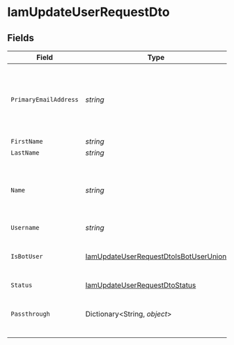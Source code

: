 # IamUpdateUserRequestDto


## Fields

| Field                                                                                                     | Type                                                                                                      | Required                                                                                                  | Description                                                                                               | Example                                                                                                   |
| --------------------------------------------------------------------------------------------------------- | --------------------------------------------------------------------------------------------------------- | --------------------------------------------------------------------------------------------------------- | --------------------------------------------------------------------------------------------------------- | --------------------------------------------------------------------------------------------------------- |
| `PrimaryEmailAddress`                                                                                     | *string*                                                                                                  | :heavy_minus_sign:                                                                                        | Primary email address of the user. This is generally a work email address.                                | han@stackone.com                                                                                          |
| `FirstName`                                                                                               | *string*                                                                                                  | :heavy_minus_sign:                                                                                        | N/A                                                                                                       | Han                                                                                                       |
| `LastName`                                                                                                | *string*                                                                                                  | :heavy_minus_sign:                                                                                        | N/A                                                                                                       | Solo                                                                                                      |
| `Name`                                                                                                    | *string*                                                                                                  | :heavy_minus_sign:                                                                                        | User's name which (can be a full name or display name)                                                    | Han Solo                                                                                                  |
| `Username`                                                                                                | *string*                                                                                                  | :heavy_minus_sign:                                                                                        | N/A                                                                                                       | hansolo1977                                                                                               |
| `IsBotUser`                                                                                               | [IamUpdateUserRequestDtoIsBotUserUnion](../../Models/Components/IamUpdateUserRequestDtoIsBotUserUnion.md) | :heavy_minus_sign:                                                                                        | Indicates if the user is a bot or service user                                                            | true                                                                                                      |
| `Status`                                                                                                  | [IamUpdateUserRequestDtoStatus](../../Models/Components/IamUpdateUserRequestDtoStatus.md)                 | :heavy_minus_sign:                                                                                        | N/A                                                                                                       |                                                                                                           |
| `Passthrough`                                                                                             | Dictionary<String, *object*>                                                                              | :heavy_minus_sign:                                                                                        | Value to pass through to the provider                                                                     | {<br/>"other_known_names": "John Doe"<br/>}                                                               |